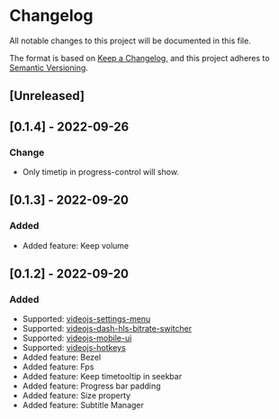 # Changelog
All notable changes to this project will be documented in this file.

The format is based on [Keep a Changelog](https://keepachangelog.com/en/1.0.0/),
and this project adheres to [Semantic Versioning](https://semver.org/spec/v2.0.0.html).

## [Unreleased]

## [0.1.4] - 2022-09-26

### Change
- Only timetip in progress-control will show.

## [0.1.3] - 2022-09-20

### Added
- Added feature: Keep volume

## [0.1.2] - 2022-09-20

### Added
- Supported: [videojs-settings-menu](https://github.com/samueleastdev/videojs-setting-menu)
- Supported: [videojs-dash-hls-bitrate-switcher](https://github.com/samueleastdev/videojs-dash-hls-bitrate-switcher)
- Supported: [videojs-mobile-ui](https://github.com/mister-ben/videojs-mobile-ui)
- Supported: [videojs-hotkeys](https://github.com/ctd1500/videojs-hotkeys)
- Added feature: Bezel
- Added feature: Fps
- Added feature: Keep timetooltip in seekbar
- Added feature: Progress bar padding
- Added feature: Size property
- Added feature: Subtitle Manager
